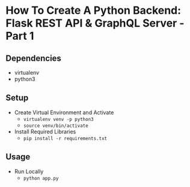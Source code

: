 # How To Create A Python Backend: Flask REST API & GraphQL Server - Part 1

## Dependencies
- virtualenv
- python3

## Setup
- Create Virtual Environment and Activate
    - `virtualenv venv -p python3`
    - `source venv/bin/activate`
- Install Required Libraries
    - `pip install -r requirements.txt`

## Usage
- Run Locally
    - `python app.py`
    